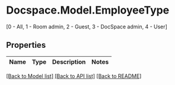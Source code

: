 # Docspace.Model.EmployeeType
[0 - All, 1 - Room admin, 2 - Guest, 3 - DocSpace admin, 4 - User]

## Properties

Name | Type | Description | Notes
------------ | ------------- | ------------- | -------------

[[Back to Model list]](../README.md#documentation-for-models) [[Back to API list]](../README.md#documentation-for-api-endpoints) [[Back to README]](../README.md)

